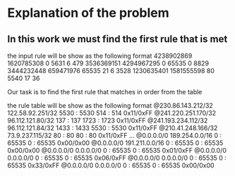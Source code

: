 # Explanation of the problem

## In this work we must find the first rule that is met

the input rule will be show as the following format
4238902869 1620785308 0 5631 6 479
3536369151 4294967295 0 65535 0 8829
3444232448 659471976 65535 21 6 3528
1230635401 1581555598 80 5540 17 36

Our task is to find the first rule that matches in order from the table

the rule table will be show as the following format
@230.86.143.212/32 122.58.92.251/32 5530 : 5530 514 : 514 0x11/0xFF
@241.220.251.170/32 96.112.121.80/32 137 : 137 1723 : 1723 0x11/0xFF
@241.193.234.112/32 96.112.121.84/32 1433 : 1433 5530 : 5530 0x11/0xFF
@210.41.248.166/32 73.9.237.115/32 80 : 80 80 : 80 0x11/0xFF
...
@0.0.0.0/0 189.254.0.0/16 0 : 65535 0 : 65535 0x00/0x00
@0.0.0.0/0 191.211.0.0/16 0 : 65535 0 : 65535 0x00/0x00
@0.0.0.0/0 0.0.0.0/0 0 : 65535 0 : 65535 0x01/0xFF
@0.0.0.0/0 0.0.0.0/0 0 : 65535 0 : 65535 0x06/0xFF
@0.0.0.0/0 0.0.0.0/0 0 : 65535 0 : 65535 0x33/0xFF
@0.0.0.0/0 0.0.0.0/0 0 : 65535 0 : 65535 0x00/0x00
